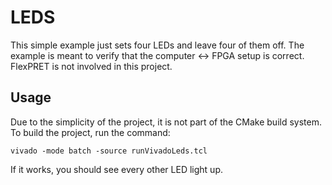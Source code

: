 # LEDS

This simple example just sets four LEDs and leave four of them off. The example is meant to verify that the computer <-> FPGA setup is correct. FlexPRET is not involved in this project.

## Usage

Due to the simplicity of the project, it is not part of the CMake build system. To build the project, run the command:

`vivado -mode batch -source runVivadoLeds.tcl`

If it works, you should see every other LED light up.

